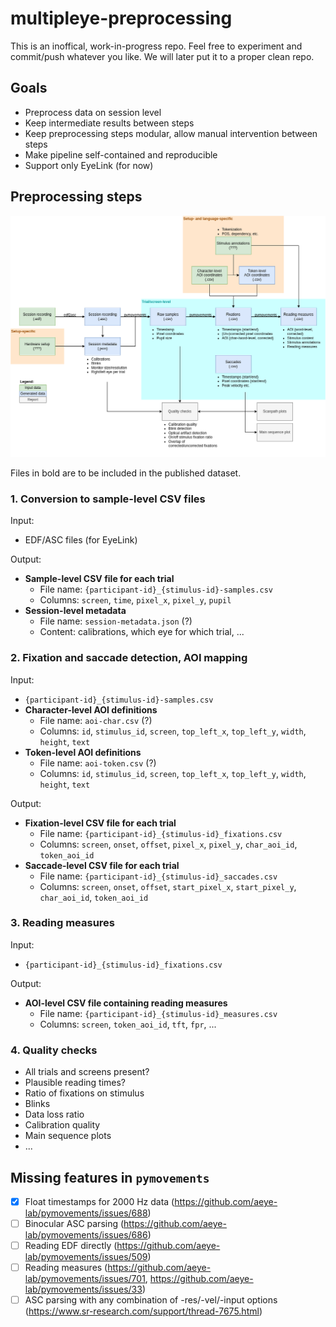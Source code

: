# multipleye-preprocessing

This is an inoffical, work-in-progress repo. Feel free to experiment and commit/push whatever you like. We will later put it to a proper clean repo. 

## Goals

- Preprocess data on session level
- Keep intermediate results between steps
- Keep preprocessing steps modular, allow manual intervention between steps
- Make pipeline self-contained and reproducible
- Support only EyeLink (for now)

## Preprocessing steps

![](preprocessing.drawio.png)

Files in bold are to be included in the published dataset.

### 1. Conversion to sample-level CSV files

Input:
- EDF/ASC files (for EyeLink)

Output:
- **Sample-level CSV file for each trial**
  - File name: `{participant-id}_{stimulus-id}-samples.csv`
  - Columns: `screen`, `time`, `pixel_x`, `pixel_y`, `pupil`
- **Session-level metadata**
  - File name: `session-metadata.json` (?)
  - Content: calibrations, which eye for which trial, ...

### 2. Fixation and saccade detection, AOI mapping

Input:
- `{participant-id}_{stimulus-id}-samples.csv`
- **Character-level AOI definitions**
  - File name: `aoi-char.csv` (?)
  - Columns: `id`, `stimulus_id`, `screen`, `top_left_x`, `top_left_y`, `width`, `height`, `text`
- **Token-level AOI definitions**
  - File name: `aoi-token.csv` (?)
  - Columns: `id`, `stimulus_id`, `screen`, `top_left_x`, `top_left_y`, `width`, `height`, `text`

Output:
- **Fixation-level CSV file for each trial**
  - File name: `{participant-id}_{stimulus-id}_fixations.csv`
  - Columns: `screen`, `onset`, `offset`, `pixel_x`, `pixel_y`, `char_aoi_id`, `token_aoi_id`
- **Saccade-level CSV file for each trial**
  - File name: `{participant-id}_{stimulus-id}_saccades.csv`
  - Columns: `screen`, `onset`, `offset`, `start_pixel_x`, `start_pixel_y`, `char_aoi_id`, `token_aoi_id`

### 3. Reading measures

Input:
- `{participant-id}_{stimulus-id}_fixations.csv`
  
Output:
- **AOI-level CSV file containing reading measures**
  - File name: `{participant-id}_{stimulus-id}_measures.csv`
  - Columns: `screen`, `token_aoi_id`, `tft`, `fpr`, ...

### 4. Quality checks

- All trials and screens present?
- Plausible reading times?
- Ratio of fixations on stimulus
- Blinks
- Data loss ratio
- Calibration quality
- Main sequence plots
- ...

## Missing features in `pymovements`

- [x] Float timestamps for 2000 Hz data (https://github.com/aeye-lab/pymovements/issues/688)
- [ ] Binocular ASC parsing (https://github.com/aeye-lab/pymovements/issues/686)
- [ ] Reading EDF directly (https://github.com/aeye-lab/pymovements/issues/509)
- [ ] Reading measures (https://github.com/aeye-lab/pymovements/issues/701, https://github.com/aeye-lab/pymovements/issues/33)
- [ ] ASC parsing with any combination of -res/-vel/-input options (https://www.sr-research.com/support/thread-7675.html)

